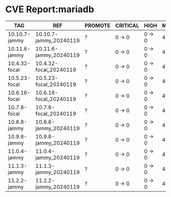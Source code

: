 # CVE Report:mariadb
|      TAG      |          REF           | PROMOTE | CRITICAL |  HIGH  | MEDIUM |  LOW   | UNKNOWN |
|---------------|------------------------|---------|----------|--------|--------|--------|---------|
| 10.10.7-jammy | 10.10.7-jammy_20240119 | ?       | 0 -> 0   | 0 -> 0 | 4 -> 4 | 0 -> 0 | 0 -> 0  |
| 10.11.6-jammy | 10.11.6-jammy_20240119 | ?       | 0 -> 0   | 0 -> 0 | 4 -> 4 | 0 -> 0 | 0 -> 0  |
| 10.4.32-focal | 10.4.32-focal_20240119 | ?       | 0 -> 0   | 0 -> 0 | 4 -> 4 | 0 -> 0 | 0 -> 0  |
| 10.5.23-focal | 10.5.23-focal_20240119 | ?       | 0 -> 0   | 0 -> 0 | 4 -> 4 | 0 -> 0 | 0 -> 0  |
| 10.6.16-focal | 10.6.16-focal_20240119 | ?       | 0 -> 0   | 0 -> 0 | 4 -> 4 | 0 -> 0 | 0 -> 0  |
| 10.7.8-focal  | 10.7.8-focal_20240119  | ?       | 0 -> 0   | 0 -> 0 | 4 -> 4 | 0 -> 0 | 0 -> 0  |
| 10.8.8-jammy  | 10.8.8-jammy_20240119  | ?       | 0 -> 0   | 0 -> 0 | 4 -> 4 | 0 -> 0 | 0 -> 0  |
| 10.9.8-jammy  | 10.9.8-jammy_20240119  | ?       | 0 -> 0   | 0 -> 0 | 4 -> 4 | 0 -> 0 | 0 -> 0  |
| 11.0.4-jammy  | 11.0.4-jammy_20240119  | ?       | 0 -> 0   | 0 -> 0 | 4 -> 4 | 0 -> 0 | 0 -> 0  |
| 11.1.3-jammy  | 11.1.3-jammy_20240119  | ?       | 0 -> 0   | 0 -> 0 | 4 -> 4 | 0 -> 0 | 0 -> 0  |
| 11.2.2-jammy  | 11.2.2-jammy_20240119  | ?       | 0 -> 0   | 0 -> 0 | 4 -> 4 | 0 -> 0 | 0 -> 0  |
